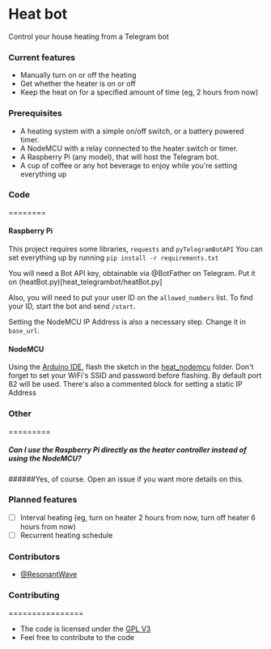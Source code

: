 # Heat bot
Control your house heating from a Telegram bot

### Current features
 * Manually turn on or off the heating
 * Get whether the heater is on or off
 * Keep the heat on for a specified amount of time (eg, 2 hours from now)

### Prerequisites
 * A heating system with a simple on/off switch, or a battery powered timer.
 * A NodeMCU with a relay connected to the heater switch or timer.
 * A Raspberry Pi (any model), that will host the Telegram bot.
 * A cup of coffee or any hot beverage to enjoy while you're setting everything up
 
### Code
========
#### Raspberry Pi
This project requires some libraries, `requests` and `pyTelegramBotAPI`
You can set everything up by running `pip install -r requirements.txt`

You will need a Bot API key, obtainable via @BotFather on Telegram. Put it on (heatBot.py)[heat_telegrambot/heatBot.py]

Also, you will need to put your user ID on the `allowed_numbers` list. To find your ID, start the bot and send `/start`. 

Setting the NodeMCU IP Address is also a necessary step. Change it in `base_url`.
 
#### NodeMCU
Using the [Arduino IDE](https://www.arduino.cc/en/Main/Software), flash the sketch in the [heat_nodemcu](heat_nodemcu) folder.
Don't forget to set your WiFi's SSID and password before flashing. By default port 82 will be used.
There's also a commented block for setting a static IP Address

### Other
=========
##### Can I use the Raspberry Pi directly as the heater controller instead of using the NodeMCU?
######Yes, of course. Open an issue if you want more details on this.

### Planned features
 - [ ] Interval heating (eg, turn on heater 2 hours from now, turn off heater 6 hours from now)
 - [ ] Recurrent heating schedule

### Contributors
 *  [@ResonantWave](https://github.com/ResonantWave)

### Contributing
================
* The code is licensed under the [GPL V3](LICENSE)
* Feel free to contribute to the code
